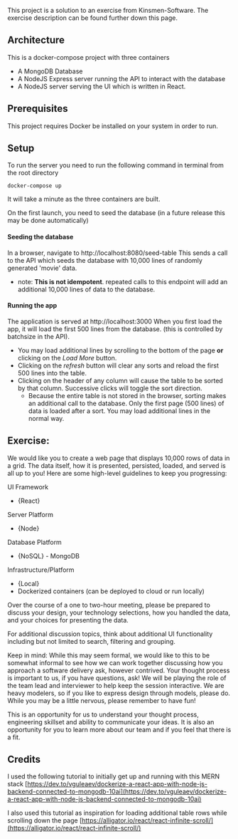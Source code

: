 This project is a solution to an exercise from Kinsmen-Software.  The exercise description can be found further down this page.


## Architecture

This is a docker-compose project with three containers

- A MongoDB Database
- A NodeJS Express server running the API to interact with the database
- A NodeJS server serving the UI which is written in React.

## Prerequisites
This project requires Docker be installed on your system in order to run.

## Setup

To run the server you need to run the following command in terminal from the root directory
```
docker-compose up
```
It will take a minute as the three containers are built. 

On the first launch, you need to seed the database (in a future release this may be done automatically)
#### Seeding the database
In a browser, navigate to http://localhost:8080/seed-table
This sends a call to the API which seeds the database with 10,000 lines of randomly generated 'movie' data.  

- note: **This is not idempotent**.  repeated calls to this endpoint will add an additional 10,000 lines of data to the database.  

#### Running the app
The application is served at  http://localhost:3000
When you first load the app, it will load the first 500 lines from the database.  (this is controlled by batchsize in the API).  

- You may load additional lines by scrolling to the bottom of the page **or** clicking on the *Load More* button.
- Clicking on the *refresh* button will clear any sorts and reload the first 500 lines into the table.
- Clicking on the header of any column will cause the table to be sorted by that column.  Successive clicks will toggle the sort direction.
  - Because the entire table is not stored in the browser, sorting makes an additional call to the database.  Only the first page (500 lines) of data is loaded after a sort.  You may load additional lines in the normal way. 

## Exercise:

We would like you to create a web page that displays 10,000 rows of data in a grid. The data itself, how it is presented, persisted, loaded, and served is all up to you! Here are some high-level guidelines to keep you progressing:

UI Framework  
- {React} 

Server Platform  
- {Node} 

Database Platform  
- {NoSQL} - MongoDB  

Infrastructure/Platform  
- {Local} 
- Dockerized containers (can be deployed to cloud or run locally)

Over the course of a one to two-hour meeting, please be prepared to discuss your design, your technology selections, how you handled the data, and your choices for presenting the data.

For additional discussion topics, think about additional UI functionality including but not limited to search, filtering and grouping.

Keep in mind:  While this may seem formal, we would like to this to be somewhat informal to see how we can work together discussing how you approach a software delivery ask, however contrived.  Your thought process is important to us, if you have questions, ask!  We will be playing the role of the team lead and interviewer to help keep the session interactive. We are heavy modelers, so if you like to express design through models, please do.  While you may be a little nervous, please remember to have fun!

This is an opportunity for us to understand your thought process, engineering skillset and ability to communicate your ideas. It is also an opportunity for you to learn more about our team and if you feel that there is a fit.

## Credits
I used the following tutorial to initially get up and running with this MERN stack
[https://dev.to/vguleaev/dockerize-a-react-app-with-node-js-backend-connected-to-mongodb-10ai](https://dev.to/vguleaev/dockerize-a-react-app-with-node-js-backend-connected-to-mongodb-10ai)

I also used this tutorial as inspiration for loading additional table rows while scrolling down the page
[https://alligator.io/react/react-infinite-scroll/](https://alligator.io/react/react-infinite-scroll/)